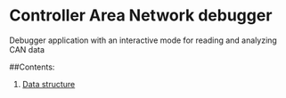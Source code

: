 # Controller Area Network debugger
Debugger application with an interactive mode for reading and analyzing CAN data

##Contents:
1. [Data structure](docs/data-structure.md)
